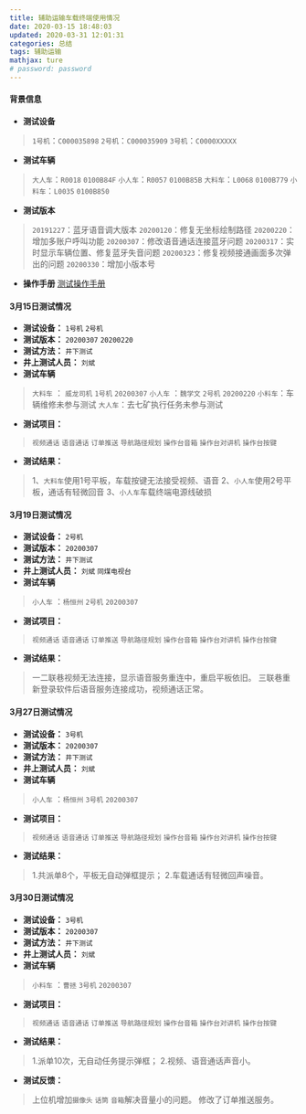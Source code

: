 ```yaml
---
title: 辅助运输车载终端使用情况
date: 2020-03-15 18:48:03
updated: 2020-03-31 12:01:31
categories: 总结
tags: 辅助运输
mathjax: ture
# password: password
---
```


#### 背景信息
* **测试设备**
> `1号机`：`C000035898`
> `2号机`：`C000035909`
> `3号机`：`C0000XXXXX`

* **测试车辆**
> `大人车`：`R0018` `0100B84F`
> `小人车`：`R0057` `0100B85B`
> `大料车`：`L0068` `0100B779`
> `小料车`：`L0035` `0100B850`

* **测试版本**
> `20191227`：蓝牙语音调大版本
> `20200120`：修复无坐标绘制路径
> `20200220`：增加多账户呼叫功能
> `20200307`：修改语音通话连接蓝牙问题
> `20200317`：实时显示车辆位置、修复蓝牙失音问题
> `20200323`：修复视频接通画面多次弹出的问题
> `20200330`：增加小版本号

* **操作手册**
[测试操作手册](https://rhtect.github.io/2020/01/16/wendang-manual-pad/)


#### 3月15日测试情况
* **测试设备：** `1号机` `2号机`
* **测试版本：** `20200307` `20200220`
* **测试方法：** `井下测试`
* **井上测试人员：** `刘斌`
* **测试车辆** 
> `大料车` ： `威龙司机` `1号机` `20200307`
> `小人车` ：``魏学文`` `2号机` `20200220`
> `小料车`：车辆维修未参与测试
> `大人车`：去七矿执行任务未参与测试
* **测试项目：** 
> `视频通话` `语音通话` `订单推送` `导航路径规划` `操作台音箱` `操作台对讲机` `操作台按键`
* **测试结果：** 
> 1、`大料车`使用1号平板，车载按键无法接受视频、语音
> 2、`小人车`使用2号平板，通话有轻微回音
> 3、`小人车`车载终端电源线破损

#### 3月19日测试情况

* **测试设备：** `2号机`
* **测试版本：** `20200307`
* **测试方法：** `井下测试`
* **井上测试人员：** `刘斌` `同煤电视台`
* **测试车辆** 
> `小人车` ：``杨恒州`` `2号机` `20200307`
* **测试项目：** 
> `视频通话` `语音通话` `订单推送` `导航路径规划` `操作台音箱` `操作台对讲机` `操作台按键`
* **测试结果：** 
> 一二联巷视频无法连接，显示语音服务重连中，重启平板依旧。
> 三联巷重新登录软件后语音服务连接成功，视频通话正常。


#### 3月27日测试情况
* **测试设备：** `3号机`
* **测试版本：** `20200307`
* **测试方法：** `井下测试`
* **井上测试人员：** `刘斌` 
* **测试车辆** 
> `小人车` ：``杨恒州`` `3号机` `20200307`
* **测试项目：** 
> `视频通话` `语音通话` `订单推送` `导航路径规划` `操作台音箱` `操作台对讲机` `操作台按键`
* **测试结果：** 
> 1.共派单8个，平板无自动弹框提示；
> 2.车载通话有轻微回声噪音。


#### 3月30日测试情况
* **测试设备：** `3号机`
* **测试版本：** `20200307`
* **测试方法：** `井下测试`
* **井上测试人员：** `刘斌` 
* **测试车辆** 
> `小料车` ：``曹拯`` `3号机` `20200307`
* **测试项目：** 
> `视频通话` `语音通话` `订单推送` `导航路径规划` `操作台音箱` `操作台对讲机` `操作台按键`
* **测试结果：** 
> 1.派单10次，无自动任务提示弹框；
> 2.视频、语音通话声音小。
* **测试反馈：** 
> 上位机增加`摄像头` `话筒` `音箱`解决音量小的问题。
> 修改了订单推送服务。
